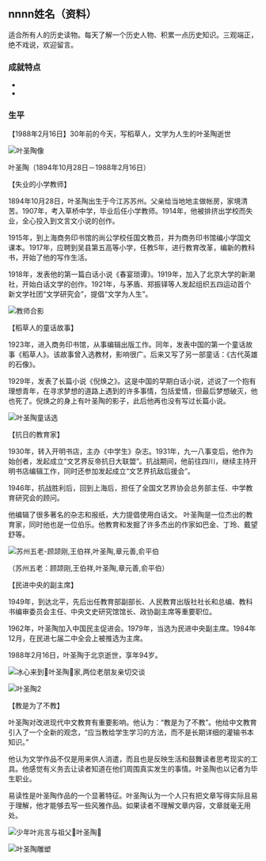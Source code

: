 ## nnnn姓名（资料）

适合所有人的历史读物。每天了解一个历史人物、积累一点历史知识。三观端正，绝不戏说，欢迎留言。  

### 成就特点

- ​
- ​


### 生平

【1988年2月16日】30年前的今天，写稻草人，文学为人生的叶圣陶逝世

![叶圣陶像](叶圣陶像.jpg)



叶圣陶（1894年10月28日－1988年2月16日）

【失业的小学教师】

1894年10月28日，叶圣陶出生于今江苏苏州。父亲给当地地主做帐房，家境清苦。1907年，考入草桥中学，毕业后任小学教师。1914年，他被排挤出学校而失业，全心投入到文言文小说的创作。

1915年，到上海商务印书馆的尚公学校任国文教员，并为商务印书馆编小学国文课本。1917年，应聘到吴县第五高等小学，任教5年，进行教育改革，编新的教科书，开始了他的写作生活。

1918年，发表他的第一篇白话小说《春宴琐谭》。1919年，加入了北京大学的新潮社，开始白话文学的创作。1921年，与茅盾、郑振铎等人发起组织五四运动首个新文学社团“文学研究会”，提倡“文学为人生”。

![教师合影](教师合影.jpeg)

【稻草人的童话故事】

1923年，进入商务印书馆，从事编辑出版工作。同年，发表中国的第一个童话故事《稻草人》。该故事曾入选教材，影响很广。后来又写了另一部童话：《古代英雄的石像》。

1929年，发表了长篇小说《倪焕之》。这是中国的早期白话小说，述说了一个抱有理想青年，在寻求梦想的道路上遇到的许多事情，包括爱情，但最后梦想破灭，他也死了。倪焕之的身上有叶圣陶的影子，此后他再也没有写过长篇小说。

![叶圣陶童话选](叶圣陶童话选.jpg)

【抗日的教育家】

1930年，转入开明书店，主办《中学生》杂志。1931年，九一八事变后，他作为始创者，发起成立“文艺界反帝抗日大联盟”。抗战期间，他前往四川，继续主持开明书店编辑工作，同时还参加发起成立“文艺界抗敌后援会”。

1946年，抗战胜利后，回到上海后，担任了全国文艺界协会总务部主任、中学教育研究会的顾问。

他编辑了很多著名的杂志和报纸，大力提倡使用白话文。 叶圣陶是一位杰出的教育家，同时他也是一位伯乐。他教育和发掘了许多杰出的作家如巴金、丁玲、戴望舒等。

![苏州五老-顾颉刚,王伯祥,叶圣陶,章元善,俞平伯](苏州五老-顾颉刚,王伯祥,叶圣陶,章元善,俞平伯.jpg)

（苏州五老：顾颉刚,王伯祥,叶圣陶,章元善,俞平伯）

【民进中央的副主席】

1949年，到达北平，先后出任教育部副部长、人民教育出版社社长和总编、教科书编审委员会主任、中央文史研究馆馆长、政协副主席等重要职位。

1962年，叶圣陶加入中国民主促进会。1979年，当选为民进中央副主席。1984年12月，在民进七届二中全会上被推选为主席。

1988年2月16日，叶圣陶于北京逝世，享年94岁。

![冰心来到叶圣陶家,两位老朋友亲切交谈](冰心来到叶圣陶家,两位老朋友亲切交谈.jpg)

![叶圣陶2](叶圣陶2.jpg)

【教是为了不教】

叶圣陶对改进现代中文教育有重要影响。他认为：“教是为了不教”。他给中文教育引入了一个全新的观念，“应当教给学生学习的方法，而不是长期详细的灌输书本知识。”

他认为文学作品不仅是用来供人消遣，而且也是反映生活和鼓舞读者思考现实的工具。他感觉有义务去让读者知道在他们周围真实发生的事情。叶圣陶也以记者为毕生职业。

易读性是叶圣陶作品的一个显著特征。叶圣陶认为一个人只有把文章写得实际且易于理解，他才能够去写一些风雅作品。如果读者不理解文章内容，文章就毫无用处。

![少年叶兆言与祖父叶圣陶](少年叶兆言与祖父叶圣陶.jpg)

![叶圣陶雕塑](叶圣陶雕塑.jpeg)



